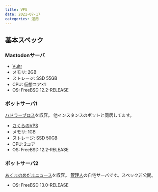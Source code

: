 ```yaml
---
title: VPS
date: 2021-07-17
categories: 運用
---
```


## 基本スペック

### Mastodonサーバ

- [Vultr](https://www.vultr.com/products/cloud-compute//)
- メモリ: 2GB
- ストレージ: SSD 55GB
- CPU: 仮想コア×1
- OS: FreeBSD 12.2-RELEASE

### ボットサーバ1

[ハドラーブロス](https://mstdn.delmulin.com/@hadlarbot)を収容。
他インスタンスのボットと同居してます。

- [さくらのVPS](https://vps.sakura.ad.jp/)
- メモリ: 1GB
- ストレージ: SSD 50GB
- CPU: 2コア
- OS: FreeBSD 12.2-RELEASE

### ボットサーバ2

[あくまのめだまニュース](https://mstdn.delmulin.com/@news)を収容。
[管理人](https://mstdn.delmulin.com/@pooza)の自宅サーバです。スペック非公開。

- OS: FreeBSD 13.0-RELEASE
